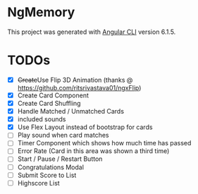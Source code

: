 # NgMemory

This project was generated with [Angular CLI](https://github.com/angular/angular-cli) version 6.1.5.

# TODOs
- [x] ~~Create~~Use Flip 3D Animation (thanks @ https://github.com/ritsrivastava01/ngxFlip)
- [x] Create Card Component
- [x] Create Card Shuffling
- [x] Handle Matched / Unmatched Cards
- [x] included sounds
- [x] Use Flex Layout instead of bootstrap for cards
- [ ] Play sound when card matches
- [ ] Timer Component which shows how much time has passed
- [ ] Error Rate (Card in this area was shown a third time)
- [ ] Start / Pause / Restart Button
- [ ] Congratulations Modal
- [ ] Submit Score to List
- [ ] Highscore List
